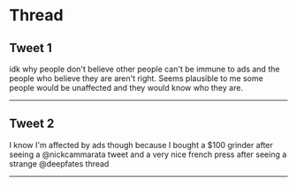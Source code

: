 # Thread

## Tweet 1

idk why people don't believe other people can't be immune to ads and the people who believe they are aren't right. Seems plausible to me some people would be unaffected and they would know who they are.

---

## Tweet 2

I know I'm affected by ads though because I bought a $100 grinder after seeing a @nickcammarata tweet and a very nice french press after seeing a strange @deepfates thread

---

